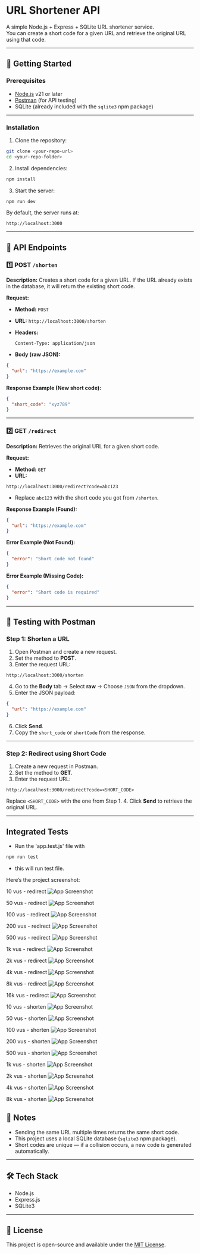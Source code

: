 # URL Shortener API

A simple Node.js + Express + SQLite URL shortener service.  
You can create a short code for a given URL and retrieve the original URL using that code.

---
## 🚀 Getting Started

### **Prerequisites**
- [Node.js](https://nodejs.org/) v21 or later
- [Postman](https://www.postman.com/) (for API testing)
- SQLite (already included with the `sqlite3` npm package)

---

### **Installation**
1. Clone the repository:
```bash
git clone <your-repo-url>
cd <your-repo-folder>
```

2. Install dependencies:

```bash
npm install
```

3. Start the server:

```bash
npm run dev
```

By default, the server runs at:

```
http://localhost:3000
```

---

## 📌 API Endpoints

### 1️⃣ POST `/shorten`

**Description:**
Creates a short code for a given URL.
If the URL already exists in the database, it will return the existing short code.

**Request:**

* **Method:** `POST`
* **URL:** `http://localhost:3000/shorten`
* **Headers:**

  ```
  Content-Type: application/json
  ```
* **Body (raw JSON):**

```json
{
  "url": "https://example.com"
}
```

**Response Example (New short code):**

```json
{
  "short_code": "xyz789"
}
```

---

### 2️⃣ GET `/redirect`

**Description:**
Retrieves the original URL for a given short code.

**Request:**

* **Method:** `GET`
* **URL:**

```
http://localhost:3000/redirect?code=abc123
```

* Replace `abc123` with the short code you got from `/shorten`.

**Response Example (Found):**

```json
{
  "url": "https://example.com"
}
```

**Error Example (Not Found):**

```json
{
  "error": "Short code not found"
}
```

**Error Example (Missing Code):**

```json
{
  "error": "Short code is required"
}
```

---

## 🧪 Testing with Postman

### **Step 1: Shorten a URL**

1. Open Postman and create a new request.
2. Set the method to **POST**.
3. Enter the request URL:

```
http://localhost:3000/shorten
```

4. Go to the **Body** tab → Select **raw** → Choose `JSON` from the dropdown.
5. Enter the JSON payload:

```json
{
  "url": "https://example.com"
}
```

6. Click **Send**.
7. Copy the `short_code` or `shortCode` from the response.

---

### **Step 2: Redirect using Short Code**

1. Create a new request in Postman.
2. Set the method to **GET**.
3. Enter the request URL:

```
http://localhost:3000/redirect?code=<SHORT_CODE>
```

Replace `<SHORT_CODE>` with the one from Step 1.
4\. Click **Send** to retrieve the original URL.

---
## Integrated Tests

* Run the 'app.test.js' file with 
```bash
npm run test
```
* this will run test file. 

Here’s the project screenshot:

10 vus - redirect
![App Screenshot](k6-tests/redirect/10.png)

50 vus - redirect
![App Screenshot](k6-tests/redirect/50.png)

100 vus - redirect
![App Screenshot](k6-tests/redirect/100.png)

200 vus - redirect
![App Screenshot](k6-tests/redirect/200.png)

500 vus - redirect
![App Screenshot](k6-tests/redirect/500.png)

1k vus - redirect
![App Screenshot](k6-tests/redirect/1000.png)

2k vus - redirect
![App Screenshot](k6-tests/redirect/2k.png)

4k vus - redirect
![App Screenshot](k6-tests/redirect/4k.png)

8k vus - redirect
![App Screenshot](k6-tests/redirect/8k.png)

16k vus - redirect
![App Screenshot](k6-tests/redirect/16k.png)

10 vus - shorten
![App Screenshot](k6-tests/shorten/10.png)

50 vus - shorten
![App Screenshot](k6-tests/shorten/50.png)

100 vus - shorten
![App Screenshot](k6-tests/shorten/100.png)

200 vus - shorten
![App Screenshot](k6-tests/shorten/200.png)

500 vus - shorten
![App Screenshot](k6-tests/shorten/500.png)

1k vus - shorten
![App Screenshot](k6-tests/shorten/1000.png)

2k vus - shorten
![App Screenshot](k6-tests/shorten/2k.png)

4k vus - shorten
![App Screenshot](k6-tests/shorten/4k.png)

8k vus - shorten
![App Screenshot](k6-tests/shorten/8k.png)

## 📂 Notes

* Sending the same URL multiple times returns the same short code.
* This project uses a local SQLite database (`sqlite3` npm package).
* Short codes are unique — if a collision occurs, a new code is generated automatically.

---

## 🛠 Tech Stack

* Node.js
* Express.js
* SQLite3

---

## 📄 License

This project is open-source and available under the [MIT License](LICENSE).
